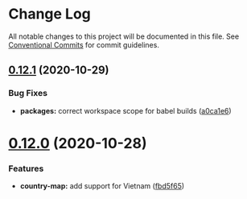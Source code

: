 # Change Log

All notable changes to this project will be documented in this file.
See [Conventional Commits](https://conventionalcommits.org) for commit guidelines.

## [0.12.1](https://github.com/dinovative/superset-ui-plugins/compare/v0.12.0...v0.12.1) (2020-10-29)


### Bug Fixes

* **packages:** correct workspace scope for babel builds ([a0ca1e6](https://github.com/dinovative/superset-ui-plugins/commit/a0ca1e6e206b2cee5c4a715d3072e9bec9dfcaae))





# [0.12.0](https://github.com/dinovative/superset-ui-plugins/compare/v0.11.15...v0.12.0) (2020-10-28)


### Features

* **country-map:** add support for Vietnam ([fbd5f65](https://github.com/dinovative/superset-ui-plugins/commit/fbd5f65c41537e18c91ed2b5ef9230bcf820bd07))
